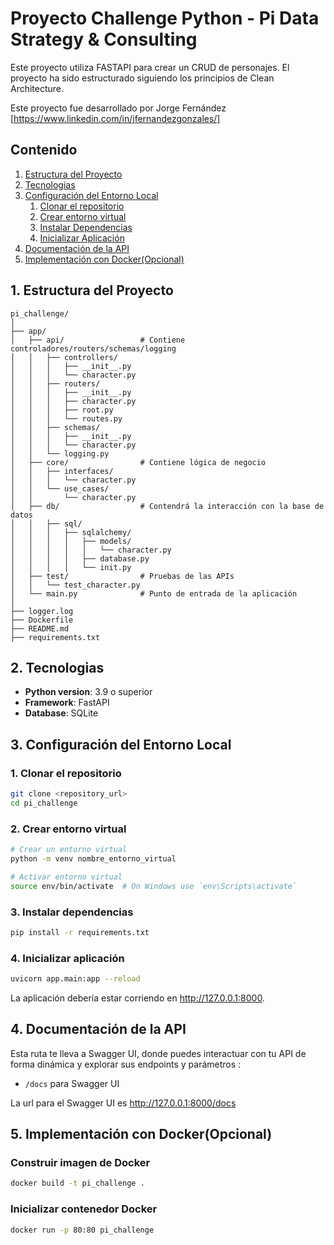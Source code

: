 # Proyecto Challenge Python - Pi Data Strategy & Consulting

Este proyecto utiliza FASTAPI para crear un CRUD de personajes. El proyecto ha sido estructurado siguiendo los principios de Clean Architecture.

Este proyecto fue desarrollado por Jorge Fernández [https://www.linkedin.com/in/jfernandezgonzales/]

## Contenido

1. [Estructura del Proyecto](#estructura-del-proyecto)
2. [Tecnologias](#tecnologias)
3. [Configuración del Entorno Local](#configuración-del-entorno-local)
    1. [Clonar el repositorio](#clonar-el-repositorio)
    2. [Crear entorno virtual](#crear-entorno-virtual)
    3. [Instalar Dependencias](#instalar-dependencias)
    4. [Inicializar Aplicación](#inicializar-aplicación)
4. [Documentación de la API](#documentación-de-la-api)
5. [Implementación con Docker(Opcional)](#implementación-con-docker(opcional))

## 1. Estructura del Proyecto

```
pi_challenge/
│
├── app/
│   ├── api/                 # Contiene controladores/routers/schemas/logging
│   │   ├── controllers/
│   │   │   ├── __init__.py
│   │   │   └── character.py
│   │   ├── routers/
│   │   │   ├── __init__.py
│   │   │   ├── character.py
│   │   │   ├── root.py
│   │   │   └── routes.py
│   │   ├── schemas/
│   │   │   ├── __init__.py
│   │   │   └── character.py
│   │   └── logging.py
│   ├── core/                # Contiene lógica de negocio 
│   │   ├── interfaces/
│   │   │   └── character.py
│   │   └── use_cases/
│   │       └── character.py
│   ├── db/                  # Contendrá la interacción con la base de datos
│   │   ├── sql/
│   │   │   ├── sqlalchemy/
│   │   │   │   ├── models/
│   │   │   │   │   └── character.py
│   │   │   │   ├── database.py
│   │   │   │   └── init.py
│   ├── test/                # Pruebas de las APIs 
│   │   └── test_character.py
│   └── main.py              # Punto de entrada de la aplicación   
│
├── logger.log
├── Dockerfile
├── README.md
├── requirements.txt
```

## 2. Tecnologias

- **Python version**: 3.9 o superior
- **Framework**: FastAPI
- **Database**: SQLite

## 3. Configuración del Entorno Local

### 1. Clonar el repositorio

```bash
git clone <repository_url>
cd pi_challenge
```

### 2. Crear entorno virtual

```bash
# Crear un entorno virtual
python -m venv nombre_entorno_virtual

# Activar entorno virtual 
source env/bin/activate  # On Windows use `env\Scripts\activate`
```

### 3. Instalar dependencias

```bash
pip install -r requirements.txt
```

### 4. Inicializar aplicación

```bash
uvicorn app.main:app --reload
```
La aplicación debería estar corriendo en http://127.0.0.1:8000.

## 4. Documentación de la API
Esta ruta te lleva a Swagger UI, donde puedes interactuar con tu API de forma dinámica y explorar sus endpoints y parámetros :

- `/docs` para Swagger UI

La url para el Swagger UI es http://127.0.0.1:8000/docs

## 5. Implementación con Docker(Opcional)

### Construir imagen de Docker

```bash
docker build -t pi_challenge .
```

### Inicializar contenedor Docker 

```bash
docker run -p 80:80 pi_challenge
```
